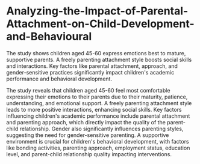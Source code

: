 # Analyzing-the-Impact-of-Parental-Attachment-on-Child-Development-and-Behavioural
The study shows children aged 45-60 express emotions best to mature, supportive parents. A freely parenting attachment style boosts social skills and interactions. Key factors like parental attachment, approach, and gender-sensitive practices significantly impact children's academic performance and behavioral development.



The study reveals that children aged 45-60 feel most comfortable expressing their emotions to their parents due to their maturity, patience, understanding, and emotional support. A freely parenting attachment style leads to more positive interactions, enhancing social skills. Key factors influencing children's academic performance include parental attachment and parenting approach, which directly impact the quality of the parent-child relationship. Gender also significantly influences parenting styles, suggesting the need for gender-sensitive parenting. A supportive environment is crucial for children's behavioral development, with factors like bonding activities, parenting approach, employment status, education level, and parent-child relationship quality impacting interventions.
